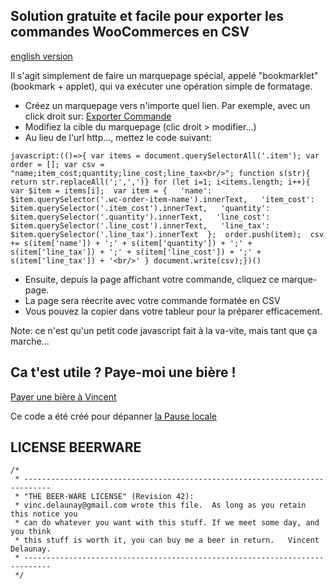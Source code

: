 
## Solution gratuite et facile pour exporter les commandes WooCommerces en CSV

[english version](README.md)

Il s'agit simplement de faire un marquepage spécial, appelé "bookmarklet" (bookmark + applet), qui va exécuter une opération simple de formatage.

* Créez un marquepage vers n'importe quel lien. Par exemple, avec un click droit sur: [Exporter Commande](https://github.com/centime/woocommerce-order-export-free)
* Modifiez la cible du marquepage (clic droit > modifier...)
* Au lieu de l'url http..., mettez le code suivant:

```
javascript:(()=>{ var items = document.querySelectorAll('.item'); var order = []; var csv = "name;item_cost;quantity;line_cost;line_tax<br/>"; function s(str){ return str.replaceAll(';',',')} for (let i=1; i<items.length; i++){  var $item = items[i];  var item = {   'name': $item.querySelector('.wc-order-item-name').innerText,   'item_cost': $item.querySelector('.item_cost').innerText,   'quantity': $item.querySelector('.quantity').innerText,   'line_cost': $item.querySelector('.line_cost').innerText,   'line_tax': $item.querySelector('.line_tax').innerText  };  order.push(item);  csv += s(item['name']) + ';' + s(item['quantity']) + ';' + s(item['line_tax']) + ';' + s(item['line_cost']) + ';' + s(item['line_tax']) + '<br/>' } document.write(csv);})()
```

* Ensuite, depuis la page affichant votre commande, cliquez ce marque-page. 
* La page sera réecrite avec votre commande formatée en CSV
* Vous pouvez la copier dans votre tableur pour la préparer efficacement.

Note: ce n'est qu'un petit code javascript fait à la va-vite, mais tant que ça marche...


## Ca t'est utile ? Paye-moi une bière !

[Payer une bière à Vincent](https://paypal.me/VincentDelaunay)


Ce code a été créé pour dépanner [la Pause locale](https://boutique.lapauseduperche.fr/)


## LICENSE BEERWARE

```
/*
 * ----------------------------------------------------------------------------
 * "THE BEER-WARE LICENSE" (Revision 42):
 * vinc.delaunay@gmail.com wrote this file.  As long as you retain this notice you
 * can do whatever you want with this stuff. If we meet some day, and you think
 * this stuff is worth it, you can buy me a beer in return.   Vincent Delaunay.
 * ----------------------------------------------------------------------------
 */
```